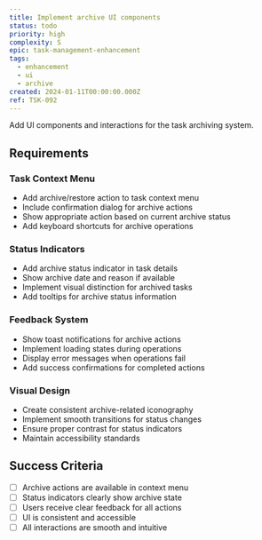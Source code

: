 ```yaml
---
title: Implement archive UI components
status: todo
priority: high
complexity: S
epic: task-management-enhancement
tags:
  - enhancement
  - ui
  - archive
created: 2024-01-11T00:00:00.000Z
ref: TSK-092
---
```


Add UI components and interactions for the task archiving system.

## Requirements

### Task Context Menu
- Add archive/restore action to task context menu
- Include confirmation dialog for archive actions
- Show appropriate action based on current archive status
- Add keyboard shortcuts for archive operations

### Status Indicators
- Add archive status indicator in task details
- Show archive date and reason if available
- Implement visual distinction for archived tasks
- Add tooltips for archive status information

### Feedback System
- Show toast notifications for archive actions
- Implement loading states during operations
- Display error messages when operations fail
- Add success confirmations for completed actions

### Visual Design
- Create consistent archive-related iconography
- Implement smooth transitions for status changes
- Ensure proper contrast for status indicators
- Maintain accessibility standards

## Success Criteria
- [ ] Archive actions are available in context menu
- [ ] Status indicators clearly show archive state
- [ ] Users receive clear feedback for all actions
- [ ] UI is consistent and accessible
- [ ] All interactions are smooth and intuitive 
